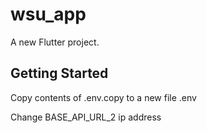 # wsu_app

A new Flutter project.

## Getting Started

Copy contents of .env.copy to a new file .env

Change BASE_API_URL_2 ip address
